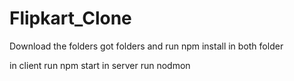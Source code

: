 # Flipkart_Clone
Download the folders 
got folders and run npm install in both folder

in client run npm start
in server run nodmon
